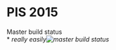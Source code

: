 # PIS 2015

Master build status <br />
		* *really easily![master build status](https://api.travis-ci.org/bgarate/pis2015.svg?branch=master)*